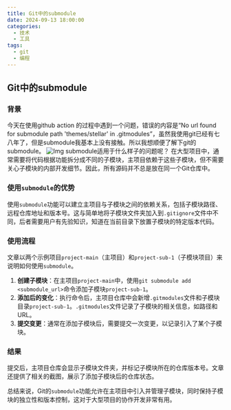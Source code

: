 ```yaml
---
title: Git中的submodule
date: 2024-09-13 18:00:00
categories:
  - 技术
  - 工具
tags:
  - git
  - 编程
---
```

## Git中的submodule
### 背景
今天在使用github action 的过程中遇到一个问题，错误的内容是“No url found for submodule path 'themes/stellar' in .gitmodules”，虽然我使用git已经有七八年了，但是submodule我基本上没有接触。所以我想顺便了解下git的submodule。
![Img](/images/img_20240913210658_1.png)
submodule适用于什么样子的问题呢？
在大型项目中，通常需要将代码根据功能拆分成不同的子模块，主项目依赖于这些子模块，但不需要关心子模块的内部开发细节。因此，所有源码并不总是放在同一个Git仓库中。
### 使用`submodule`的优势
使用`submodule`功能可以建立主项目与子模块之间的依赖关系，包括子模块路径、远程仓库地址和版本号。这与简单地将子模块文件夹加入到`.gitignore`文件中不同，后者需要用户有先验知识，知道在当前目录下放置子模块的特定版本代码。
### 使用流程

文章以两个示例项目`project-main`（主项目）和`project-sub-1`（子模块项目）来说明如何使用`submodule`。

1. **创建子模块**：在主项目`project-main`中，使用`git submodule add <submodule_url>`命令添加子模块`project-sub-1`。
2. **添加后的变化**：执行命令后，主项目仓库中会新增`.gitmodules`文件和子模块目录`project-sub-1`。`.gitmodules`文件记录了子模块的相关信息，如路径和URL。
3. **提交变更**：通常在添加子模块后，需要提交一次变更，以记录引入了某个子模块。

### 结果

提交后，主项目仓库会显示子模块文件夹，并标记子模块所在的仓库版本号。文章还提供了相关的截图，展示了添加子模块后的仓库状态。

总结来说，Git的`submodule`功能允许在主项目中引入并管理子模块，同时保持子模块的独立性和版本控制，这对于大型项目的协作开发非常有用。